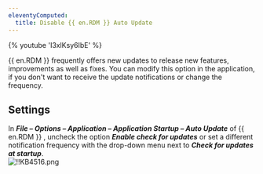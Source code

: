 ```yaml
---
eleventyComputed:
  title: Disable {{ en.RDM }} Auto Update
---
```

{% youtube 'I3xlKsy6IbE' %}

{{ en.RDM }} frequently offers new updates to release new features, improvements as well as fixes. You can modify this option in the application, if you don't want to receive the update notifications or change the frequency.

## Settings

In ***File – Options – Application – Application Startup – Auto Update*** of {{ en.RDM }} , uncheck the option ***Enable check for updates*** or set a different notification frequency with the drop-down menu next to ***Check for updates at startup***.  
![!!KB4516.png](/img/en/kb/KB4516.png)
